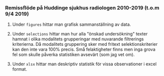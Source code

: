 ### Remissflöde på Huddinge sjukhus radiologen 2010-2019 (t.o.m 9/4 2019)

1. Under `figures` hittar man grafisk sammanställning av data.

2. Under `selections` hittar man hur alla "önskad undersökning" texter hamnat i olika
modalitets grupperingar med nuvarande filtrerings kriterierna. 
Då modalitets gruppering sker med fritext selektionskriterier kan den inte vara
100% precis. Små felaktigheter finns men inga grova fel som skulle påverka statistiken
avsevärt (som jag vet om).

3. Under `xlsx` hittar man deskriptiv statistik för vissa observationer i excel format.


